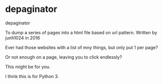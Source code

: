 # depaginator
depaginator

To dump a series of pages into a html file based on url pattern. Written by junh1024 in 2016

Ever had those websites with a list of mny things, but only put 1 per page?

Or not enough on a page, leaving you to click endlessly?

This might be for you.

I think this is for Python 3.
